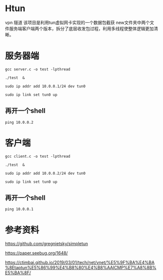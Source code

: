 # Htun
vpn 隧道
该项目是利用tun虚拟网卡实现的一个数据包截获
new文件夹中两个文件服务端客户端两个版本，拆分了底层收发包过程，利用多线程使整体逻辑更加清晰。



# 服务器端


`gcc server.c -o test -lpthread`

`./test  &`

`sudo ip addr add 10.0.0.1/24 dev tun0`

`sudo ip link set tun0 up`

## 再开一个shell

`ping 10.0.0.2`

# 客户端

`gcc client.c -o test -lpthread`

`./test  &`

`sudo ip addr add 10.0.0.2/24 dev tun0`

`sudo ip link set tun0 up`

## 再开一个shell

`ping 10.0.0.1`
# 参考资料

https://github.com/gregnietsky/simpletun

https://paper.seebug.org/1648/

https://ctimbai.github.io/2019/03/01/tech/net/vnet/%E5%9F%BA%E4%BA%8Etaptun%E5%86%99%E4%B8%80%E4%B8%AAICMP%E7%A8%8B%E5%BA%8F/
